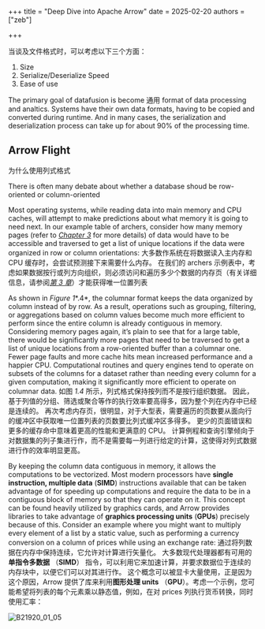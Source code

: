 +++
title = "Deep Dive into Apache Arrow"
date = 2025-02-20
authors = ["zeb"] 

+++



当谈及文件格式时，可以考虑以下三个方面：

1. Size
2. Serialize/Deserialize Speed
3. Ease of use

The primary goal of datafusion is become 通用 format of data processing and analtics. Systems have their own data formats, having to be copied and converted during runtime. And in many cases, the serialization and deserialization process can take up for about 90% of the processing time.

## Arrow Flight



为什么使用列式格式

There is often many debate about whether a database shoud be row-oriented or column-oriented

Most operating systems, while reading data into main memory and CPU caches, will attempt to make predictions about what memory it is going to need next. In our example table of archers, consider how many memory pages (refer to [*Chapter 3*](javascript:void(0)) for more details) of data would have to be accessible and traversed to get a list of unique locations if the data were organized in row or column orientations:
大多数作系统在将数据读入主内存和 CPU 缓存时，会尝试预测接下来需要什么内存。 在我们的 archers 示例表中，考虑如果数据按行或列方向组织，则必须访问和遍历多少个数据的内存页（有关详细信息，请参阅[*第 3 章*](javascript:void(0))）才能获得唯一位置列表

As shown in *Figure 1**.4*, the columnar format keeps the data organized by column instead of by row. As a result, operations such as grouping, filtering, or aggregations based on column values become much more efficient to perform since the entire column is already contiguous in memory. Considering memory pages again, it’s plain to see that for a large table, there would be significantly more pages that need to be traversed to get a list of unique locations from a row-oriented buffer than a columnar one. Fewer page faults and more cache hits mean increased performance and a happier CPU. Computational routines and query engines tend to operate on subsets of the columns for a dataset rather than needing every column for a given computation, making it significantly more efficient to operate on columnar data.
如图 *1.4* 所示，列式格式保持按列而不是按行组织数据。 因此，基于列值的分组、筛选或聚合等作的执行效率要高得多，因为整个列在内存中已经是连续的。 再次考虑内存页，很明显，对于大型表，需要遍历的页数要从面向行的缓冲区中获取唯一位置列表的页数要比列式缓冲区多得多。 更少的页面错误和更多的缓存命中意味着更高的性能和更满意的 CPU。 计算例程和查询引擎倾向于对数据集的列子集进行作，而不是需要每一列进行给定的计算，这使得对列式数据进行作的效率明显更高。

By keeping the column data contiguous in memory, it allows the computations to be vectorized. Most modern processors have **single instruction, multiple data** (**SIMD**) instructions available that can be taken advantage of for speeding up computations and require the data to be in a contiguous block of memory so that they can operate on it. This concept can be found heavily utilized by graphics cards, and Arrow provides libraries to take advantage of **graphics processing units** (**GPUs**) precisely because of this. Consider an example where you might want to multiply every element of a list by a static value, such as performing a currency conversion on a column of prices while using an exchange rate:
通过将列数据在内存中保持连续，它允许对计算进行矢量化。 大多数现代处理器都有可用的**单指令多数据** （**SIMD**） 指令，可以利用它来加速计算，并要求数据位于连续的内存块中，以便它们可以对其进行作。 这个概念可以被显卡大量使用，正是因为这个原因，Arrow 提供了库来利用**图形处理 units** （**GPU**）。考虑一个示例，您可能希望将列表的每个元素乘以静态值，例如，在对 prices 列执行货币转换，同时使用汇率：

![B21920_01_05](E:/Obsidian/Go/images/B21920_01_05.jpg)
